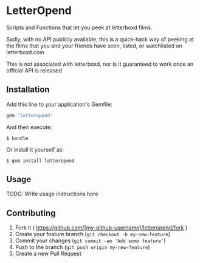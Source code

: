 LetterOpend
===========

Scripts and Functions that let you peek at letterboxd films.

Sadly, with no API publicly available, this is a quick-hack way of peeking at the films that you and your friends have seen, listed, or watchlisted on letterboxd.com

This is not associated with letterboxd, nor is it guaranteed to work once an official API is released

## Installation

Add this line to your application's Gemfile:

```ruby
gem 'letteropend'
```

And then execute:

    $ bundle

Or install it yourself as:

    $ gem install letteropend

## Usage

TODO: Write usage instructions here

## Contributing

1. Fork it ( https://github.com/[my-github-username]/letteropend/fork )
2. Create your feature branch (`git checkout -b my-new-feature`)
3. Commit your changes (`git commit -am 'Add some feature'`)
4. Push to the branch (`git push origin my-new-feature`)
5. Create a new Pull Request
